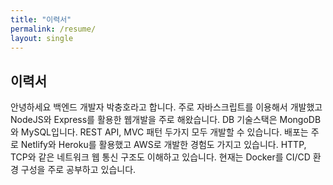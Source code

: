 ```yaml
---
title: "이력서"
permalink: /resume/
layout: single
---
```


## 이력서

안녕하세요 백엔드 개발자 박충호라고 합니다. 주로 자바스크립트를 이용해서 개발했고 NodeJS와 Express를 활용한 웹개발을 주로 해왔습니다. DB 기술스택은
MongoDB와 MySQL입니다. REST API, MVC 패턴 두가지 모두 개발할 수 있습니다. 배포는 주로 Netlify와 Heroku를 활용했고 AWS로 개발한 경험도 가지고 있습니다.
HTTP, TCP와 같은 네트워크 웹 통신 구조도 이해하고 있습니다. 현재는 Docker를 CI/CD 환경 구성을 주로 공부하고 있습니다.